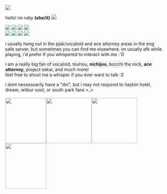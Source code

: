 <img src=https://files.catbox.moe/w04uqv.gif></img> 

hello! im ruby <b>(she/it)</b> ![](https://komarev.com/ghpvc/?username=xxrubyda-alienxx&style=plastic&color=75c1ff)

<img src=https://files.catbox.moe/ndxq92.gif></img> <img src=https://files.catbox.moe/x635ar.gif> </img> <img src=https://files.catbox.moe/iw2evi.png></img> <img src=https://files.catbox.moe/n4eju2.gif></img> <br>
<img src=https://64.media.tumblr.com/c16dbc2f380e2696036f30442c1a2742/cd7fba09e864177d-1b/s100x200/f50a672f5efccb1630a2dc653844ba431e4e11b6.gif></img> <img src=https://64.media.tumblr.com/2942bcc809951c372f53bb05d346b2e8/04b98bc6f19fc712-40/s100x200/82a7e1779a70b9e2f162cf5baada0a5d588d43dc.gifv></img> <img src=https://64.media.tumblr.com/04d91875f146de4e6e42aff877b9b1f7/34d2e1c3607433d0-9c/s100x200/6dfc425a578276156a37ea46dafbae56bd2bfe0c.gifv> <img src=https://files.catbox.moe/03pw44.gif>

i usually hang out in the pjsk/vocaloid and ace attorney areas in the eng safe server, but sometimes you can find me elsewhere. im usually afk while playing, i'd prefer if you whispered to interact with me :'D
<br> 

i am a really big fan of vocaloid, touhou, <b>nichijou</b>, bocchi the rock, <b>ace attorney</b>, project sekai, and much more! 
<br>
feel free to shoot me a whisper if you ever want to talk :3 
<br>

i dont nessessarily have a "dni", but i may not respond to hazbin hotel, dream, wilbur soot, or south park fans >_> <br>
<br>
<img src="https://files.catbox.moe/f80bpj.gif" width="130" height="145"><img src="https://files.catbox.moe/hv7w2t.gif" width="" height="145"><img src="https://files.catbox.moe/61kduw.gif" width="" height="145"><img src="https://files.catbox.moe/v6zxnt.gif" width="130" height="145"> 
